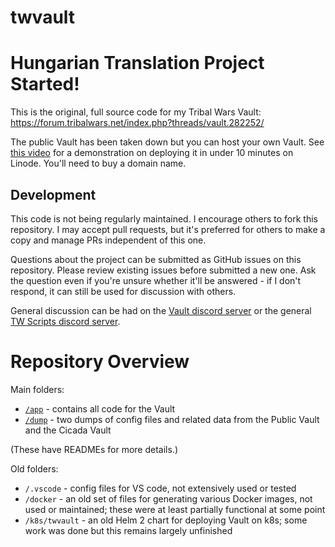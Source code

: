 # twvault

# Hungarian Translation Project Started!

This is the original, full source code for my Tribal Wars Vault: https://forum.tribalwars.net/index.php?threads/vault.282252/

The public Vault has been taken down but you can host your own Vault. See [this video](https://www.youtube.com/watch?v=IRPJ-ld-3xQ) for a demonstration on deploying it in under 10 minutes on Linode. You'll need to buy a domain name.

## Development

This code is not being regularly maintained. I encourage others to fork this repository. I may accept pull requests, but it's preferred for others to make a copy and manage PRs independent of this one.

Questions about the project can be submitted as GitHub issues on this repository. Please review existing issues before submitted a new one. Ask the question even if you're unsure whether it'll be answered - if I don't respond, it can still be used for discussion with others.

General discussion can be had on the [Vault discord server](https://discord.gg/7N4UUX8D) or the general [TW Scripts discord server](https://discord.gg/9F5K2rSS).

# Repository Overview

Main folders:

- [`/app`](app) - contains all code for the Vault
- [`/dump`](dump) - two dumps of config files and related data from the Public Vault and the Cicada Vault

(These have READMEs for more details.)

Old folders:

- `/.vscode` - config files for VS code, not extensively used or tested
- `/docker` - an old set of files for generating various Docker images, not used or maintained; these were at least partially functional at some point
- `/k8s/twvault` - an old Helm 2 chart for deploying Vault on k8s; some work was done but this remains largely unfinished

